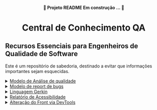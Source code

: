 <h4 align="center">
 🚧 Projeto README Em construção ... 🚧</h4>

<h1 align="center">Central de Conhecimento QA</h1>

## Recursos Essenciais para Engenheiros de Qualidade de Software 

<p> Este é um repositório de sabedoria, destinado a evitar que informações importantes sejam esquecidas.</p>

<details>
  <summary><a href="https://github.com/sarahdfweb/especializacao_testes_software/blob/main/Bug%20Report%20-%20Modelo%20Preenchido%20(1).docx">Modelo de Análise de qualidade</a></summary>
  teste
</details>

<details>
  <summary><a href="https://github.com/sarahdfweb/especializacao_testes_software/blob/main/Bug%20Report%20-%20Modelo%20Preenchido%20(1).docx">Modelo de report de bugs</a></summary>
  teste
</details>

<details>
  <summary><a href="https://github.com/sarahdfweb/especializacao_testes_software/tree/main/Gherkin">Linguagem Gerkin</a></summary>
  BDD significa "Behavior-Driven Development" (Desenvolvimento Orientado a Comportamento, em português). É uma abordagem de desenvolvimento de software que visa integrar a colaboração entre desenvolvedores, gerentes de produtos e partes interessadas (stakeholders) por meio da linguagem natural e de cenários que descrevem o comportamento esperado do sistema.
No BDD, as especificações do sistema são escritas em uma linguagem que é compreensível tanto para desenvolvedores quanto para não desenvolvedores. Essas especificações são então usadas para guiar o desenvolvimento e criar testes automatizados que validam o comportamento do sistema.
Um framework popular para BDD é o Cucumber, que permite escrever testes em uma linguagem natural, como o inglês, e automatizá-los para verificar se o sistema está se comportando conforme esperado.
Em resumo, o BDD enfatiza a comunicação, colaboração e clareza na definição do comportamento do software, ajudando as equipes a criar sistemas que atendam às necessidades reais dos usuários e partes interessadas.
 
<img src="https://github.com/sarahdfweb/especializacao_testes_software/assets/87348787/4d434239-762a-40cd-9224-4126b0eef476" style="width: 300px; height: auto;" alt="Imagem de exemplo">

Por que usar BDD?
	Melhora a comunicação entre desenvolvedores e profissionais de negócios; 
	Assegura que toda a equipe esteja focada em entregar o necessário para alcançar seus objetivos; 
	DevTeam como dono da solução, pois o time prover a solução técnica; 
	Acelera a criação dos testes automatizados; 
	Documentação viva.
Usos do BDD Podemos dividir o uso do BDD em duas grandes partes: 
• 1- Como uma linguagem ubíqua para ilustrar o comportamento do usuário na aplicação; 
• 2 - Como base para automação de testes, garantindo que a aplicação funcione como previsto por todos; Juntando essas duas partes temos uma documentação viva, que não só explica o comportamento do software, mas também executa testes, documenta código e auxilia na homologação.

BDD -Gherkin 
O vocabulário comum em BDD é o Gherkin. 
Gherkin é uma linguagem que foi criada especialmente para descrições de comportamento. Remove detalhes da lógica de programação e foca no comportamento que uma funcionalidade deve ter. Um arquivo Gherkin contém: 
• Título da funcionalidade; 
• Descrição da funcionalidade; 
• Cenários, que descrevem uma interação do usuário; 
• Prérequisitos (Dado); 
• Ações (Quando) 
• Resultado esperado (Então).

Importante! 
Gherkin não é caso de teste! 
O Gherkin deve prever uma ação de comportamento de forma declarativa e não imperativa como no caso de teste; 
Deve dar uma visão de cenários, conciso e direto ao ponto: 
Ex.: Cenário: Buscar por “Qualidade” no Google
Imperativo: (ERRADO)
Dado que eu abra o navegador E acesse o google.com E clicar no campo “search” Quando eu digitar pela palavra “Qualidade” E clicar no botão “buscar” Então deve exibir a lista com os resultados 
Declarativo:
Dado que eu acesse o google Quando eu buscar pela palavra “Qualidade” Então deve exibir a lista com os resultados 

![image](https://github.com/sarahdfweb/especializacao_testes_software/assets/87348787/7680c6f7-ec95-4ded-a60e-1052f1acf9a3)

Ferramentas para o Gherkin 
Dependendo da linguagem de programação ou framework de automação de testes, algumas ferramentas podem auxiliar no padrão de escrita e até gerando steps automaticamente.

![image](https://github.com/sarahdfweb/especializacao_testes_software/assets/87348787/6028356f-bd8d-41a7-a49e-cb1d8b16cb99)

Modelos de cenário 

![image](https://github.com/sarahdfweb/especializacao_testes_software/assets/87348787/348e6c96-cfa0-4744-af37-34c1028df311)

 
```
 Contexto: Dado que eu acesse a página de Lista de Anexos

            Esquema do Cenário: 1 - Adicionar Arquivo

            Quando eu clicar em adicionar um novo arquivo
            Então deve ser exibido na lista de anexos 
           
```

![image](https://github.com/sarahdfweb/especializacao_testes_software/assets/87348787/0c23d31c-a6d4-4740-911a-d019dd951efc)

 
Funcionalidade: Cadastro de Múltiplos Usuários

Contexto: Na tela de cadastro de usuário

Esquema do cenário: Autenticar múltiplos usuários

Quando preencher os seguintes campos:
  | Campo              | Valor                   |
  | Nome               | <nome>                  |
  | CPF                | <CPF>                   |
  | RG                 | <RG>                    |
  | Data de Nascimento | <Data_de_Nascimento>    |
  | Código SSP    | <Código_SSP>   |
  | Email                | <email>                 |
E marcar o checkpoint como "<sim>",
E selecionar a opção "<auxiliar>" no seletor,
E clicar em salvar 
Então o sistema deverá salvar o novo cadastro
Exemplos:

</details>

<details>
  <summary><a href="https://github.com/sarahdfweb/especializacao_testes_software/blob/main/Relatorio_Acessibilidade%20(1).docx">Relatório de Acessibilidade</a></summary>
  teste
</details>

<details>
  <summary><a href="https://github.com/sarahdfweb/especializacao_testes_software/blob/main/Alteracao_Devtools%20(1).docx">Alteração do Front via DevTools</a></summary>
  teste
</details>
